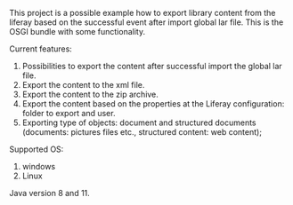 This project is a possible example how to export library content from the liferay based on the successful event after
import global lar file.
This is the OSGI bundle with some functionality.

Current features:

1. Possibilities to export the content after successful import the global lar file.
2. Export the content to the xml file.
3. Export the content to the zip archive.
4. Export the content based on the properties at the Liferay configuration: folder to export and user.
5. Exporting type of objects: document and structured documents (documents: pictures files etc., structured content: web
   content);

Supported OS:

1. windows
2. Linux

Java version 8 and 11.



